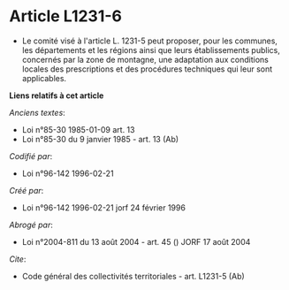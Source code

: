 # Article L1231-6

- Le comité visé à l'article L. 1231-5 peut proposer, pour les communes, les départements et les régions ainsi que leurs
établissements publics, concernés par la zone de montagne, une adaptation aux conditions locales des prescriptions et des
procédures techniques qui leur sont applicables.

**Liens relatifs à cet article**

_Anciens textes_:

  - Loi n°85-30 1985-01-09 art. 13
  - Loi n°85-30 du 9 janvier 1985 - art. 13 (Ab)

_Codifié par_:

  - Loi n°96-142 1996-02-21

_Créé par_:

  - Loi n°96-142 1996-02-21 jorf 24 février 1996

_Abrogé par_:

  - Loi n°2004-811 du 13 août 2004 - art. 45 () JORF 17 août 2004

_Cite_:

  - Code général des collectivités territoriales - art. L1231-5 (Ab)
